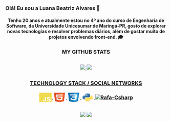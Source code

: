 ### Olá! Eu sou a Luana Beatriz Alvares 👋

<div align="center">
<h4> Tenho 20 anos e atualmente estou no 4º ano do curso de Engenharia de Software, da Universidade Unicesumar de Maringá-PR, gosto de explorar novas tecnologias e resolver problemas diários, além de gostar muito de projetos envolvendo front-end. 🎓

<h3>MY GITHUB STATS
  
##
  
<div align="center">
  <a href="https://github.com/LuanaAlvares">
  <img width="48%" src="https://github-readme-stats.vercel.app/api?username=LuanaAlvares&show_icons=true&theme=gruvbox&include_all_commits=true&count_private=true"/>       <img width="48%" src="https://github-readme-stats.vercel.app/api/top-langs/?username=LuanaAlvares&layout=compact&langs_count=7&theme=gruvbox"/>
</div>
  
##
 
<h3>TECHNOLOGY STACK / SOCIAL NETWORKS

<div style="display: inline_block"><br>
  <img align="center" alt="Rafa-Js" height="30" width="40" src="https://raw.githubusercontent.com/devicons/devicon/master/icons/javascript/javascript-plain.svg">
  <img align="center" alt="Rafa-HTML" height="30" width="40" src="https://raw.githubusercontent.com/devicons/devicon/master/icons/html5/html5-original.svg">
  <img align="center" alt="Rafa-CSS" height="30" width="40" src="https://raw.githubusercontent.com/devicons/devicon/master/icons/css3/css3-original.svg">
  <img align="center" alt="Rafa-Python" height="30" width="40" src="https://raw.githubusercontent.com/devicons/devicon/master/icons/python/python-original.svg">
  <img align="center" alt="Rafa-Csharp" height="30" width="40" src="https://cdn.jsdelivr.net/gh/devicons/devicon/icons/cplusplus/cplusplus-original.svg" />
</div>
  
##
  
<div> 
  <a href="https://www.instagram.com/luanaalvaresz" target="_blank"><img src="https://img.shields.io/badge/-Instagram-%23E4405F?style=for-the-badge&logo=instagram&logoColor=white" target="_blank"></a> 
  <a href = "luanabalvares@gmail.com"><img src="https://img.shields.io/badge/-Gmail-%23333?style=for-the-badge&logo=gmail&logoColor=white" target="_blank"></a>
</div>
 

